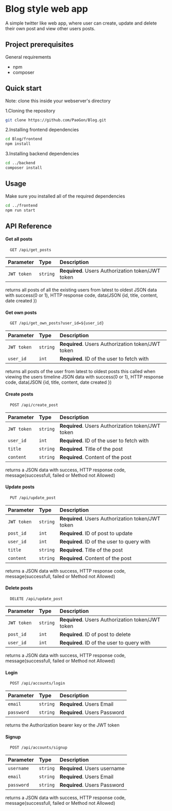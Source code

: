 # Blog style web app

A simple twitter like web app, where user can create, update and delete their own post and view other users posts.

## Project prerequisites

General requirements

* npm
* composer

## Quick start

Note: clone this inside your webserver's directory

1.Cloning the repository

```bash
git clone https://github.com/PaoGon/Blog.git
```
2.Installing frontend dependencies

```bash
cd Blog/frontend
npm install
```
3.Installing backend dependencies

```bash
cd ../backend
composer install
```
## Usage

Make sure you installed all of the required dependencies
```bash
cd ../frontend
npm run start
```

## API Reference

#### Get all posts

```http
  GET /api/get_posts
```

| Parameter | Type     | Description                |
| :-------- | :------- | :------------------------- |
| `JWT token` | `string` | **Required**. Users Authorization token/JWT token |

returns all posts of all the existing users from latest to oldest
JSON data with success(0 or 1), HTTP response code, data(JSON {id, title, content, date created })

#### Get own posts

```http
  GET /api/get_own_posts?user_id=${user_id}
```

| Parameter | Type     | Description                       |
| :-------- | :------- | :------------------------- |
| `JWT token` | `string` | **Required**. Users Authorization token/JWT token |
| `user_id`      | `int` | **Required**. ID of the user to fetch with |

returns all posts of the user from latest to oldest posts this called when viewing the users timeline
JSON data with success(0 or 1), HTTP response code, data(JSON {id, title, content, date created })

#### Create posts

```http
  POST /api/create_post
```

| Parameter | Type     | Description                       |
| :-------- | :------- | :------------------------- |
| `JWT token` | `string` | **Required**. Users Authorization token/JWT token |
| `user_id`      | `int` | **Required**. ID of the user to fetch with |
| `title` | `string` | **Required**. Title of the post |
| `content` | `string` | **Required**. Content of the post |

returns a JSON data with success, HTTP response code, message(successfull, failed or Method not Allowed)

#### Update posts

```http
  PUT /api/update_post
```

| Parameter | Type     | Description                       |
| :-------- | :------- | :------------------------- |
| `JWT token` | `string` | **Required**. Users Authorization token/JWT token |
| `post_id`      | `int` | **Required**. ID of post to update |
| `user_id`      | `int` | **Required**. ID of the user to query with |
| `title` | `string` | **Required**. Title of the post |
| `content` | `string` | **Required**. Content of the post |

returns a JSON data with success, HTTP response code, message(successfull, failed or Method not Allowed)

#### Delete posts

```http
  DELETE /api/update_post
```

| Parameter | Type     | Description                       |
| :-------- | :------- | :------------------------- |
| `JWT token` | `string` | **Required**. Users Authorization token/JWT token |
| `post_id`      | `int` | **Required**. ID of post to delete |
| `user_id`      | `int` | **Required**. ID of the user to query with |

returns a JSON data with success, HTTP response code, message(successfull, failed or Method not Allowed)


#### Login

```http
  POST /api/accounts/login
```

| Parameter | Type     | Description                       |
| :-------- | :------- | :------------------------- |
| `email` | `string` | **Required**. Users Email |
| `password` | `string` | **Required**. Users Password |

returns the Authorization bearer key or the JWT token

#### Signup

```http
  POST /api/accounts/signup
```

| Parameter | Type     | Description                       |
| :-------- | :------- | :------------------------- |
| `username` | `string` | **Required**. Users username |
| `email` | `string` | **Required**. Users Email |
| `password` | `string` | **Required**. Users Password |

returns a JSON data with success, HTTP response code, message(successfull, failed or Method not Allowed)
